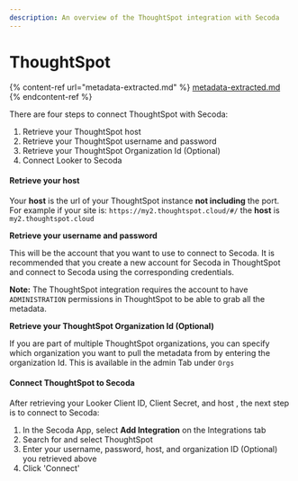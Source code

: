 ```yaml
---
description: An overview of the ThoughtSpot integration with Secoda
---
```


# ThoughtSpot

{% content-ref url="metadata-extracted.md" %}
[metadata-extracted.md](metadata-extracted.md)
{% endcontent-ref %}

There are four steps to connect ThoughtSpot with Secoda:

1. Retrieve your ThoughtSpot host
2. Retrieve your ThoughtSpot username and password
3. Retrieve your ThoughtSpot Organization Id (Optional)
4. Connect Looker to Secoda

#### **Retrieve your host** <a href="#h_75eb18a905" id="h_75eb18a905"></a>

Your **host** is the url of your ThoughtSpot instance **not including** the port. For example if your site is: `https://my2.thoughtspot.cloud/#/` the **host** is `my2.thoughtspot.cloud`



**Retrieve your username and password**

This will be the account that you want to use to connect to Secoda. It is recommended that you create a new account for Secoda in ThoughtSpot and connect to Secoda using the corresponding credentials.&#x20;



**Note:** The ThoughtSpot integration requires the account to have `ADMINISTRATION` permissions in ThoughtSpot to be able to grab all the metadata.



**Retrieve your ThoughtSpot Organization Id (Optional)**

If you are part of multiple ThoughtSpot organizations, you can specify which organization you want to pull the metadata from by entering the organization Id. This is available in the admin Tab under `Orgs`

#### &#x20;<a href="#h_f136e3163c" id="h_f136e3163c"></a>

#### **Connect ThoughtSpot to Secoda** <a href="#h_f136e3163c" id="h_f136e3163c"></a>

After retrieving your Looker Client ID, Client Secret, and host , the next step is to connect to Secoda:

1. In the Secoda App, select **Add Integration** on the Integrations tab
2. Search for and select ThoughtSpot
3. Enter your username, password, host, and organization ID (Optional) you retrieved above
4. Click 'Connect'
